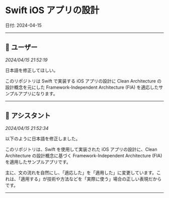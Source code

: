 # Swift iOS アプリの設計

日付: 2024-04-15

---

## 👤 ユーザー
*2024/04/15 21:52:19*

日本語を修正してほしい。

このリポジトリは Swift で実装する iOS アプリの設計に Clean Architecture の設計概念を元にした Framework-Independent Architecture (FIA) を適応したサンプルアプリになります。

---

## 🤖 アシスタント
*2024/04/15 21:52:34*

以下のように日本語を修正しました。

このリポジトリは、Swift を使用して実装された iOS アプリの設計に、Clean Architecture の設計概念に基づく Framework-Independent Architecture (FIA) を適用したサンプルアプリです。

主に、文の流れを自然にし、「適応した」を「適用した」に変更しています。これは、「適用する」が技術や方法などを「実際に使う」場合の正しい表現だからです。

---

